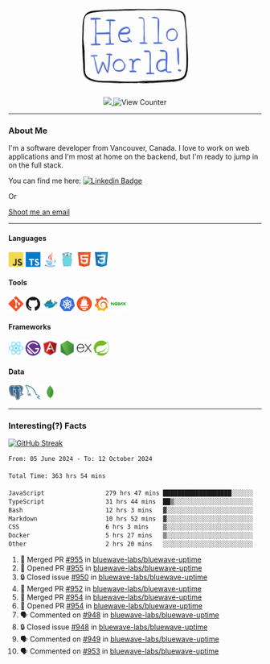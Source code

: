 <div align="center">
    <img src="./img/hello_world.webp" height="200px" width="">
    <div>
        <a href="https://www.linkedin.com/in/ajhollid">
            <img src="https://img.shields.io/badge/LinkedIn-blue"/>
        </a>
        <img src="https://komarev.com/ghpvc/?username=ajhollid&color=yellow" alt="View Counter">
    </div>
</div>

---

### About Me

I'm a software developer from Vancouver, Canada. I love to work on web applications and I'm most at home on the backend, but I'm ready to jump in on the full stack.

You can find me here: [![Linkedin Badge](https://img.shields.io/badge/-ajhollid-blue?style=flat&logo=Linkedin&logoColor=white)](https://www.linkedin.com/in/ajhollid)

Or

[Shoot me an email](mailto:ajhollid@gmail.com)

---

#### Languages

<div>
    <img src="./img/devicons/javascript-original.svg" width=30 height=30 alt="JavaScript">
    <img src="/img/devicons/typescript-original.svg" width=30 height=30 alt="TypeScript">
    <img src="./img/devicons/java-original.svg" width=30 height=30 alt="Java">
    <img src="./img/devicons/go-original.svg" width=30 height=30 alt="Golang">
    <img src="./img/devicons/html5-original.svg" width=30 height=30 alt="HTML 5">
    <img src="./img/devicons/css3-original.svg" width=30 height=30 alt="CSS 3">
</div>

#### Tools

<div>
    <img src="./img/devicons/git-original.svg" width=30 height=30 alt="Git">
    <img src="./img/devicons/github-original.svg" width=30 height=30 alt="Github">
    <img src="./img/devicons/docker-original.svg" width=30 
    height=30 alt="Docker">
    <img src="./img/devicons/kubernetes-original.svg" width=30 height=30 alt="K8">
    <img src="./img/devicons/prometheus-original.svg" width=30 height=30 alt="Prometheus">
    <img src="./img/devicons/grafana-original.svg" width=30 height=30 alt="Grafana">
    <img src="./img/devicons/nginx-original.svg" width=30 height=30 alt="Nginx">
</div>

#### Frameworks

<div>
    <img src="./img/devicons/react-original.svg" width=30 height=30 alt="React">
    <img src="./img/devicons/gatsby-original.svg" width=30 height=30 alt="Gatsby">
    <img src="./img/devicons/angularjs-original.svg" width=30 height=30 alt="AngularJS">
    <img src="./img/devicons/nodejs-original.svg" width=30 height=30 alt="NodeJS">
    <img src="./img/devicons/express-original.svg" width=30 height=30 alt="Express">
    <img src="./img/devicons/spring-original.svg" width=30 height=30 alt="Spring">
</div>

#### Data

<div>
    <img src="./img/devicons/postgresql-original.svg" width=30 height=30 alt="Postgresql">
    <img src="./img/devicons/mysql-original.svg" width=30 height=30 alt="Mysql">
    <img src="./img/devicons/mongodb-original.svg" width=30 height=30 alt="MongoDB">
</div>

---

### Interesting(?) Facts

[![GitHub Streak](http://github-readme-streak-stats.herokuapp.com?user=ajhollid)](https://git.io/streak-stats)

 <!--START_SECTION:waka-->

```txt
From: 05 June 2024 - To: 12 October 2024

Total Time: 363 hrs 54 mins

JavaScript                 279 hrs 47 mins ███████████████████░░░░░░   76.40 %
TypeScript                 31 hrs 44 mins  ██▒░░░░░░░░░░░░░░░░░░░░░░   08.67 %
Bash                       12 hrs 3 mins   ▓░░░░░░░░░░░░░░░░░░░░░░░░   03.29 %
Markdown                   10 hrs 52 mins  ▓░░░░░░░░░░░░░░░░░░░░░░░░   02.97 %
CSS                        6 hrs 3 mins    ▒░░░░░░░░░░░░░░░░░░░░░░░░   01.65 %
Docker                     5 hrs 27 mins   ▒░░░░░░░░░░░░░░░░░░░░░░░░   01.49 %
Other                      2 hrs 20 mins   ░░░░░░░░░░░░░░░░░░░░░░░░░   00.64 %
```

<!--END_SECTION:waka-->


<!--START_SECTION:activity-->
1. 🎉 Merged PR [#955](https://github.com/bluewave-labs/bluewave-uptime/pull/955) in [bluewave-labs/bluewave-uptime](https://github.com/bluewave-labs/bluewave-uptime)
2. 💪 Opened PR [#955](https://github.com/bluewave-labs/bluewave-uptime/pull/955) in [bluewave-labs/bluewave-uptime](https://github.com/bluewave-labs/bluewave-uptime)
3. 🔒 Closed issue [#950](https://github.com/bluewave-labs/bluewave-uptime/issues/950) in [bluewave-labs/bluewave-uptime](https://github.com/bluewave-labs/bluewave-uptime)
4. 🎉 Merged PR [#952](https://github.com/bluewave-labs/bluewave-uptime/pull/952) in [bluewave-labs/bluewave-uptime](https://github.com/bluewave-labs/bluewave-uptime)
5. 🎉 Merged PR [#954](https://github.com/bluewave-labs/bluewave-uptime/pull/954) in [bluewave-labs/bluewave-uptime](https://github.com/bluewave-labs/bluewave-uptime)
6. 💪 Opened PR [#954](https://github.com/bluewave-labs/bluewave-uptime/pull/954) in [bluewave-labs/bluewave-uptime](https://github.com/bluewave-labs/bluewave-uptime)
7. 🗣 Commented on [#948](https://github.com/bluewave-labs/bluewave-uptime/issues/948#issuecomment-2409958011) in [bluewave-labs/bluewave-uptime](https://github.com/bluewave-labs/bluewave-uptime)
8. 🔒 Closed issue [#948](https://github.com/bluewave-labs/bluewave-uptime/issues/948) in [bluewave-labs/bluewave-uptime](https://github.com/bluewave-labs/bluewave-uptime)
9. 🗣 Commented on [#949](https://github.com/bluewave-labs/bluewave-uptime/issues/949#issuecomment-2409957601) in [bluewave-labs/bluewave-uptime](https://github.com/bluewave-labs/bluewave-uptime)
10. 🗣 Commented on [#953](https://github.com/bluewave-labs/bluewave-uptime/issues/953#issuecomment-2409956055) in [bluewave-labs/bluewave-uptime](https://github.com/bluewave-labs/bluewave-uptime)
<!--END_SECTION:activity-->
